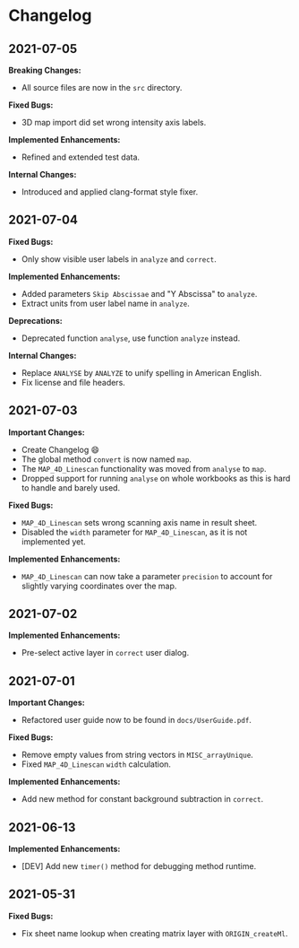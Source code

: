 # Changelog

## 2021-07-05

**Breaking Changes:**
- All source files are now in the `src` directory.

**Fixed Bugs:**
- 3D map import did set wrong intensity axis labels.

**Implemented Enhancements:**
- Refined and extended test data.

**Internal Changes:**
- Introduced and applied clang-format style fixer.

## 2021-07-04

**Fixed Bugs:**
- Only show visible user labels in `analyze` and `correct`.

**Implemented Enhancements:**
- Added parameters `Skip Abscissae` and "Y Abscissa" to `analyze`.
- Extract units from user label name in `analyze`.

**Deprecations:**
- Deprecated function `analyse`, use function `analyze` instead.

**Internal Changes:**
- Replace `ANALYSE` by `ANALYZE` to unify spelling in American English.
- Fix license and file headers.

## 2021-07-03

**Important Changes:**
- Create Changelog :smile:
- The global method `convert` is now named `map`.
- The `MAP_4D_Linescan` functionality was moved from `analyse` to `map`.
- Dropped support for running `analyse` on whole workbooks as this is hard to handle and barely used.

**Fixed Bugs:**
- `MAP_4D_Linescan` sets wrong scanning axis name in result sheet.
- Disabled the `width` parameter for `MAP_4D_Linescan`, as it is not implemented yet.

**Implemented Enhancements:**
- `MAP_4D_Linescan` can now take a parameter `precision` to account for slightly varying coordinates over the map.

## 2021-07-02

**Implemented Enhancements:**
- Pre-select active layer in `correct` user dialog.

## 2021-07-01

**Important Changes:**
- Refactored user guide now to be found in `docs/UserGuide.pdf`.

**Fixed Bugs:**
- Remove empty values from string vectors in `MISC_arrayUnique`.
- Fixed `MAP_4D_Linescan` `width` calculation.

**Implemented Enhancements:**
- Add new method for constant background subtraction in `correct`.

## 2021-06-13

**Implemented Enhancements:**
- [DEV] Add new `timer()` method for debugging method runtime.

## 2021-05-31

**Fixed Bugs:**
- Fix sheet name lookup when creating matrix layer with `ORIGIN_createMl`.